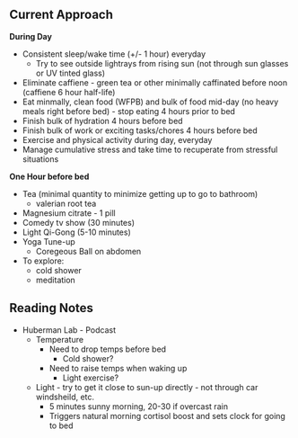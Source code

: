 ## Current Approach
**During Day**
- Consistent sleep/wake time (+/- 1 hour) everyday
  - Try to see outside lightrays from rising sun (not through sun glasses or UV tinted glass)  
- Eliminate caffiene - green tea or other minimally caffinated before noon (caffiene 6 hour half-life)
- Eat minmally, clean food (WFPB) and bulk of food mid-day (no heavy meals right before bed) - stop eating 4 hours prior to bed
- Finish bulk of hydration 4 hours before bed
- Finish bulk of work or exciting tasks/chores 4 hours before bed
- Exercise and physical activity during day, everyday
- Manage cumulative stress and take time to recuperate from stressful situations

**One Hour before bed**
- Tea (minimal quantity to minimize getting up to go to bathroom)
  - valerian root tea 
- Magnesium citrate - 1 pill 
- Comedy tv show (30 minutes) 
- Light Qi-Gong (5-10 minutes)
- Yoga Tune-up  
  - Coregeous Ball on abdomen 
- To explore:
  - cold shower
  - meditation 

## Reading Notes
- Huberman Lab - Podcast
  - Temperature
    - Need to drop temps before bed
      - Cold shower? 
    - Need to raise temps when waking up 
      - Light exercise?
  - Light - try to get it close to sun-up directly - not through car windsheild, etc. 
    -  5 minutes sunny morning, 20-30 if overcast rain
    -  Triggers natural morning cortisol boost and sets clock for going to bed
